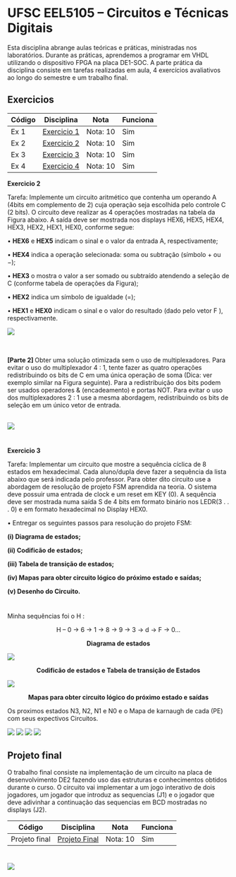 # UFSC EEL5105 – Circuitos e Técnicas Digitais

Esta disciplina abrange aulas teóricas e práticas, ministradas nos laboratórios. Durante as práticas, aprendemos a programar em VHDL utilizando o dispositivo FPGA na placa DE1-SOC. A parte prática da disciplina consiste em tarefas realizadas em aula, 4 exercícios avaliativos ao longo do semestre e um trabalho final.

## Exercicios

| Código  | Disciplina                | Nota | Funciona|
| ------  | :-----------------------: | ---- | ------- |
| Ex 1    | [Exercicio 1 ](https://github.com/pamelamontteiro/UFSC/tree/main/EEL5105/Ex%201) | Nota: 10 | Sim |
| Ex 2    | [Exercicio 2 ](https://github.com/pamelamontteiro/UFSC/tree/main/EEL5105/Ex%202) | Nota: 10 | Sim |
| Ex 3    | [Exercicio 3 ](https://github.com/pamelamontteiro/UFSC/tree/main/EEL5105/Ex%203) | Nota: 10 | Sim |
| Ex 4    | [Exercicio 4 ](https://github.com/pamelamontteiro/UFSC/tree/main/EEL5105/Ex%204) | Nota: 10 | Sim |

<b>Exercicio 2 </b>

Tarefa: Implemente um circuito aritmético que contenha um operando A (4bits em complemento de 2) cuja operação seja escolhida pelo controle C (2 bits). O circuito deve realizar as 4 operações mostradas na tabela da Figura abaixo. A saı́da deve ser mostrada nos displays HEX6, HEX5, HEX4, HEX3, HEX2, HEX1, HEX0,
conforme segue:

• <b>HEX6</b> e <b>HEX5</b> indicam o sinal e o valor da entrada A, respectivamente;

• <b>HEX4</b> indica a operação selecionada: soma ou subtração (sı́mbolo + ou −);

• <b> HEX3</b> o mostra o valor a ser somado ou subtraı́do atendendo a seleção de C (conforme tabela de operações da Figura);

• <b> HEX2</b> indica um sı́mbolo de igualdade (=);

• <b> HEX1</b> e <b> HEX0</b> indicam o sinal e o valor do resultado (dado pelo vetor F ), respectivamente.

<img src="Ex 2/Ex_2.png">


<br><br>
<b>
[Parte 2] </b> Obter uma solução otimizada sem o uso de multiplexadores. Para evitar o
uso do multiplexador 4 : 1, tente fazer as quatro operações redistribuindo os bits de C
em uma única operação de soma (Dica: ver exemplo similar na Figura seguinte). Para a
redistribuição dos bits podem ser usados operadores & (encadeamento) e portas NOT.
Para evitar o uso dos multiplexadores 2 : 1 use a mesma abordagem, redistribuindo
os bits de seleção em um único vetor de entrada.

<br>
<img src="Ex 2/Ex2.2.png">


#
<b>Exercicio 3 </b>

Tarefa: Implementar um circuito que mostre a sequência cı́clica de 8 estados em hexadecimal. Cada aluno/dupla deve fazer a sequência da lista abaixo que será indicada pelo professor. Para obter dito circuito use a abordagem de resolução de projeto FSM aprendida na teoria. O sistema deve possuir uma entrada de clock e um
reset em KEY (0). A sequência deve ser mostrada numa saı́da S de 4 bits em formato binário nos LEDR(3 . . . 0) e em formato hexadecimal no Display HEX0.

• Entregar os seguintes passos para resolução do projeto FSM:
<b>

(i) Diagrama de estados;

(ii) Codificão de estados; 

(iii) Tabela de transição de estados; 

(iv) Mapas para obter circuito lógico do próximo estado e saı́das;

(v) Desenho do Circuito.
</b>

#
Minha sequências foi o H : 
<p align="center"> 
H – 0 → 6 → 1 → 8 → 9 → 3 → d → F → 0...
</p>

<p align="center">
<b> Diagrama de estados</b>
</p>
<img src="Ex 3/Circuitos/Diagrama_de_estados.jpeg">

<br>
<p align="center"> 
<b> Codificão de estados e Tabela de transição de Estados </b>
</p>

<img src="Ex 3/Circuitos/Tabela_transição_estados.jpeg">

<br> 
<p align="center"> 
<b> Mapas para obter circuito lógico do próximo estado e saı́das</b>
</p>


Os proximos estados N3, N2, N1 e N0 e o Mapa de karnaugh de cada  (PE) com seus expectivos Circuitos.

<img src="Ex 3/Circuitos/N3.jpeg">
<img src="Ex 3/Circuitos/N2.jpeg">
<img src="Ex 3/Circuitos/N1.jpeg">
<img src="Ex 3/Circuitos/N0.jpeg">

## Projeto final
O trabalho final consiste na implementação de um circuito na placa de desenvolvimento DE2 fazendo uso das estruturas
e conhecimentos obtidos durante o curso. O circuito vai implementar a um jogo interativo de dois jogadores, um jogador que introduz as sequencias (J1) e o jogador que deve adivinhar a continuação das sequencias em BCD mostradas no displays
(J2).


| Código  | Disciplina                | Nota | Funciona|
| ------  | :-----------------------: | ---- | ------- |
| Projeto final    | [Projeto Final ](https://github.com/pamelamontteiro/UFSC/tree/main/EEL5105/Projeto%20Final) | Nota: 10 | Sim |

#
<img src="Diagrama_Circuitos.jpeg">